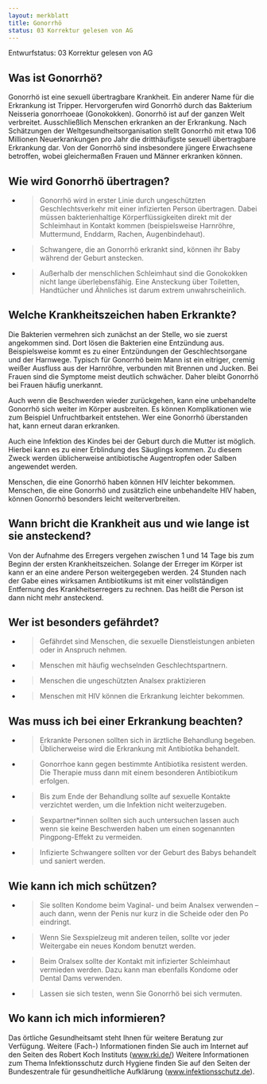 ```yaml
---
layout: merkblatt
title: Gonorrhö
status: 03 Korrektur gelesen von AG
---
```

Entwurfstatus: 03 Korrektur gelesen von AG
 
## Was ist Gonorrhö?

Gonorrhö ist eine sexuell übertragbare Krankheit. Ein anderer Name für
die Erkrankung ist Tripper. Hervorgerufen wird Gonorrhö durch das
Bakterium Neisseria gonorrhoeae (Gonokokken). Gonorrhö ist auf der
ganzen Welt verbreitet. Ausschließlich Menschen erkranken an der
Erkrankung. Nach Schätzungen der Weltgesundheitsorganisation stellt
Gonorrhö mit etwa 106 Millionen Neuerkrankungen pro Jahr die
dritthäufigste sexuell übertragbare Erkrankung dar. Von der Gonorrhö
sind insbesondere jüngere Erwachsene betroffen, wobei gleichermaßen
Frauen und Männer erkranken können.

## Wie wird Gonorrhö übertragen?

  - > Gonorrhö wird in erster Linie durch ungeschützten
    > Geschlechtsverkehr mit einer infizierten Person übertragen. Dabei
    > müssen bakterienhaltige Körperflüssigkeiten direkt mit der
    > Schleimhaut in Kontakt kommen (beispielsweise Harnröhre,
    > Muttermund, Enddarm, Rachen, Augenbindehaut).

  - > Schwangere, die an Gonorrhö erkrankt sind, können ihr Baby während
    > der Geburt anstecken.

  - > Außerhalb der menschlichen Schleimhaut sind die Gonokokken nicht
    > lange überlebensfähig. Eine Ansteckung über Toiletten, Handtücher
    > und Ähnliches ist darum extrem unwahrscheinlich.

## Welche Krankheitszeichen haben Erkrankte?

Die Bakterien vermehren sich zunächst an der Stelle, wo sie zuerst
angekommen sind. Dort lösen die Bakterien eine Entzündung aus.
Beispielsweise kommt es zu einer Entzündungen der Geschlechtsorgane und
der Harnwege. Typisch für Gonorrhö beim Mann ist ein eitriger, cremig
weißer Ausfluss aus der Harnröhre, verbunden mit Brennen und Jucken. Bei
Frauen sind die Symptome meist deutlich schwächer. Daher bleibt Gonorrhö
bei Frauen häufig unerkannt.

Auch wenn die Beschwerden wieder zurückgehen, kann eine unbehandelte
Gonorrhö sich weiter im Körper ausbreiten. Es können Komplikationen wie
zum Beispiel Unfruchtbarkeit entstehen. Wer eine Gonorrhö überstanden
hat, kann erneut daran erkranken.

Auch eine Infektion des Kindes bei der Geburt durch die Mutter ist
möglich. Hierbei kann es zu einer Erblindung des Säuglings kommen. Zu
diesem Zweck werden üblicherweise antibiotische Augentropfen oder Salben
angewendet werden.

Menschen, die eine Gonorrhö haben können HIV leichter bekommen.
Menschen, die eine Gonorrhö und zusätzlich eine unbehandelte HIV haben,
können Gonorrhö besonders leicht weiterverbreiten.

## Wann bricht die Krankheit aus und wie lange ist sie ansteckend?

Von der Aufnahme des Erregers vergehen zwischen 1 und 14 Tage bis zum
Beginn der ersten Krankheitszeichen. Solange der Erreger im Körper ist
kann er an eine andere Person weitergegeben werden. 24 Stunden nach der
Gabe eines wirksamen Antibiotikums ist mit einer vollständigen
Entfernung des Krankheitserregers zu rechnen. Das heißt die Person ist
dann nicht mehr ansteckend.

## Wer ist besonders gefährdet?

  - > Gefährdet sind Menschen, die sexuelle Dienstleistungen anbieten
    > oder in Anspruch nehmen.

  - > Menschen mit häufig wechselnden Geschlechtspartnern.

  - > Menschen die ungeschützten Analsex praktizieren

  - > Menschen mit HIV können die Erkrankung leichter bekommen.

## Was muss ich bei einer Erkrankung beachten?

  - > Erkrankte Personen sollten sich in ärztliche Behandlung begeben.
    > Üblicherweise wird die Erkrankung mit Antibiotika behandelt.

  - > Gonorrhoe kann gegen bestimmte Antibiotika resistent werden. Die
    > Therapie muss dann mit einem besonderen Antibiotikum erfolgen.

  - > Bis zum Ende der Behandlung sollte auf sexuelle Kontakte
    > verzichtet werden, um die Infektion nicht weiterzugeben.

  - > Sexpartner\*innen sollten sich auch untersuchen lassen auch wenn
    > sie keine Beschwerden haben um einen sogenannten Pingpong-Effekt
    > zu vermeiden.

  - > Infizierte Schwangere sollten vor der Geburt des Babys behandelt
    > und saniert werden.

## Wie kann ich mich schützen?

  - > Sie sollten Kondome beim Vaginal- und beim Analsex verwenden –
    > auch dann, wenn der Penis nur kurz in die Scheide oder den Po
    > eindringt.

  - > Wenn Sie Sexspielzeug mit anderen teilen, sollte vor jeder
    > Weitergabe ein neues Kondom benutzt werden.

  - > Beim Oralsex sollte der Kontakt mit infizierter Schleimhaut
    > vermieden werden. Dazu kann man ebenfalls Kondome oder Dental Dams
    > verwenden.

  - > Lassen sie sich testen, wenn Sie Gonorrhö bei sich vermuten.

## Wo kann ich mich informieren?

Das örtliche Gesundheitsamt steht Ihnen für weitere Beratung zur
Verfügung. Weitere (Fach-) Informationen finden Sie auch im Internet
auf den Seiten des Robert Koch Instituts
([<span class="underline">www.rki.de/</span>](http://www.rki.de/))
Weitere Informationen zum Thema Infektionsschutz durch Hygiene finden
Sie auf den Seiten der Bundeszentrale für gesundheitliche Aufklärung
(www.infektionsschutz.de).
